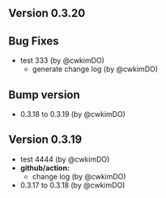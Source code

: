 ## Version 0.3.20

## Bug Fixes
* test 333 (by @cwkimDO)
  * generate change log (by @cwkimDO)
## Bump version
* 0.3.18 to 0.3.19 (by @cwkimDO)

## Version 0.3.19
* test 4444 (by @cwkimDO)
* **github/action:**
  * change log (by @cwkimDO)
* 0.3.17 to 0.3.18 (by @cwkimDO)


